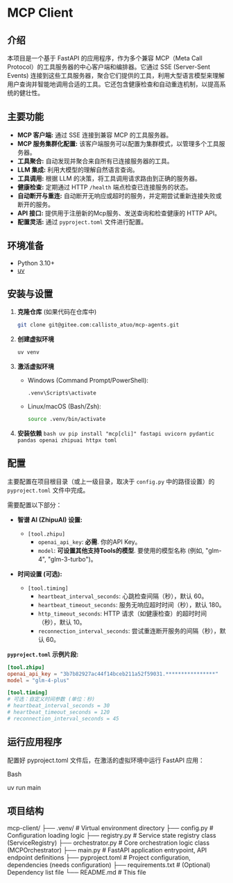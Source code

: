 # MCP Client

## 介绍

本项目是一个基于 FastAPI 的应用程序，作为多个兼容 MCP（Meta Call Protocol）的工具服务器的中心客户端和编排器。它通过 SSE (Server-Sent Events) 连接到这些工具服务器，聚合它们提供的工具，利用大型语言模型来理解用户查询并智能地调用合适的工具。它还包含健康检查和自动重连机制，以提高系统的健壮性。

## 主要功能

* **MCP 客户端:** 通过 SSE 连接到兼容 MCP 的工具服务器。
* **MCP 服务集群化配置:** 该客户端服务可以配置为集群模式，以管理多个工具服务器。
* **工具聚合:** 自动发现并聚合来自所有已连接服务器的工具。
* **LLM 集成:** 利用大模型的理解自然语言查询。
* **工具调用:** 根据 LLM 的决策，将工具调用请求路由到正确的服务器。
* **健康检查:** 定期通过 HTTP `/health` 端点检查已连接服务的状态。
* **自动断开与重连:** 自动断开无响应或超时的服务，并定期尝试重新连接失败或断开的服务。
* **API 接口:** 提供用于注册新的Mcp服务、发送查询和检查健康的 HTTP API。
* **配置灵活:** 通过 `pyproject.toml` 文件进行配置。

## 环境准备

* Python 3.10+
* [uv](https://github.com/astral-sh/uv)

## 安装与设置

1.  **克隆仓库** (如果代码在仓库中)
    ```bash
    git clone git@gitee.com:callisto_atuo/mcp-agents.git
    ```

2.  **创建虚拟环境**
    ```bash
    uv venv
    ```

3.  **激活虚拟环境**
    * Windows (Command Prompt/PowerShell):
        ```cmd
        .venv\Scripts\activate
        ```
    * Linux/macOS (Bash/Zsh):
        ```bash
        source .venv/bin/activate
        ```

4.  **安装依赖**
        ```bash
        uv pip install "mcp[cli]" fastapi uvicorn pydantic pandas openai zhipuai httpx toml
        ```
## 配置

主要配置在项目根目录（或上一级目录，取决于 `config.py` 中的路径设置）的 `pyproject.toml` 文件中完成。

需要配置以下部分：

* **智谱 AI (ZhipuAI) 设置:**
    * `[tool.zhipu]`
        * `openai_api_key`: **必需**. 你的API Key。
        * `model`: **可设置其他支持Tools的模型**. 要使用的模型名称 (例如, "glm-4", "glm-3-turbo")。

* **时间设置 (可选):**
    * `[tool.timing]`
        * `heartbeat_interval_seconds`: 心跳检查间隔（秒），默认 60。
        * `heartbeat_timeout_seconds`: 服务无响应超时时间（秒），默认 180。
        * `http_timeout_seconds`: HTTP 请求（如健康检查）的超时时间（秒），默认 10。
        * `reconnection_interval_seconds`: 尝试重连断开服务的间隔（秒），默认 60。

**`pyproject.toml` 示例片段:**

```toml
[tool.zhipu]
openai_api_key = "3b7b82927ac44f14bceb211a52f59031.****************"
model = "glm-4-plus"

[tool.timing]
# 可选：自定义时间参数 (单位：秒)
# heartbeat_interval_seconds = 30
# heartbeat_timeout_seconds = 120
# reconnection_interval_seconds = 45
```


## 运行应用程序
配置好 pyproject.toml 文件后，在激活的虚拟环境中运行 FastAPI 应用：

Bash

uv run main

## 项目结构
mcp-client/
├── .venv/                   # Virtual environment directory
├── config.py                # Configuration loading logic
├── registry.py              # Service state registry class (ServiceRegistry)
├── orchestrator.py          # Core orchestration logic class (MCPOrchestrator)
├── main.py                  # FastAPI application entrypoint, API endpoint definitions
├── pyproject.toml           # Project configuration, dependencies (needs configuration)
├── requirements.txt         # (Optional) Dependency list file
└── README.md                # This file